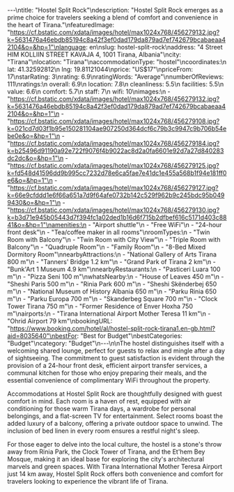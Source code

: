 ---\ntitle: "Hostel Split Rock"\ndescription: "Hostel Split Rock emerges as a prime choice for travelers seeking a blend of comfort and convenience in the heart of Tirana."\nfeaturedImage: "https://cf.bstatic.com/xdata/images/hotel/max1024x768/456279132.jpg?k=5631476a46ebdb85194c8a42f3ef0dad179da879ad7ef742679bcabaeaa42104&o=&hp=1"\nlanguage: en\nslug: hostel-split-rock\naddress: "4 Street HIM KOLLIIN STREET KAVAJA 4, 1001 Tirana, Albania"\ncity: "Tirana"\nlocation: "Tirana"\naccommodationType: "hostel"\ncoordinates:\n  lat: 41.32592812\n  lng: 19.81121044\nprice: "US$17"\npriceFrom: 17\nstarRating: 3\nrating: 6.9\nratingWords: "Average"\nnumberOfReviews: 111\nratings:\n  overall: 6.9\n  location: 7.8\n  cleanliness: 5.5\n  facilities: 5.5\n  value: 6.6\n  comfort: 5.7\n  staff: 7\n  wifi: 10\nimages:\n  - "https://cf.bstatic.com/xdata/images/hotel/max1024x768/456279132.jpg?k=5631476a46ebdb85194c8a42f3ef0dad179da879ad7ef742679bcabaeaa42104&o=&hp=1"\n  - "https://cf.bstatic.com/xdata/images/hotel/max1024x768/456279108.jpg?k=021cd7d03f1b95e150281104ae907250d364dcf6c79b3c9947c9b706b54ebe0e&o=&hp=1"\n  - "https://cf.bstatic.com/xdata/images/hotel/max1024x768/456279184.jpg?k=b25496d91190a92e722f9076f4b9022ac8d2a0fa6601e92d7a27d840283dc2dc&o=&hp=1"\n  - "https://cf.bstatic.com/xdata/images/hotel/max1024x768/456279125.jpg?k=fd548d41596dd9b995cc7232d78e6ca5fae7e41dc1e455a568b1f94e181ff0e6&o=&hp=1"\n  - "https://cf.bstatic.com/xdata/images/hotel/max1024x768/456279127.jpg?k=66e9cfddd1e6f66a651a7d9f64afe0732b142c529f962b9c245bdc95b0499430&o=&hp=1"\n  - "https://cf.bstatic.com/xdata/images/hotel/max1024x768/456279130.jpg?k=b3d71e945b05443d7f394fc1a02ded1b16d6f715b2dfbef616c5171d403c8841&o=&hp=1"\namenities:\n  - "Airport shuttle"\n  - "Free WiFi"\n  - "24-hour front desk"\n  - "Tea/coffee maker in all rooms"\nroomTypes:\n  - "Twin Room with Balcony"\n  - "Twin Room with City View"\n  - "Triple Room with Balcony"\n  - "Quadruple Room"\n  - "Family Room"\n  - "8-Bed Mixed Dormitory Room"\nnearbyAttractions:\n  - "National Gallery of Arts Tirana 800 m"\n  - "Tanners' Bridge 1.2 km"\n  - "Grand Park of Tirana 2 km"\n  - "Bunk'Art 1 Museum 4.9 km"\nnearbyRestaurants:\n  - "Pasticeri Luara 100 m"\n  - "Pizza Seni 100 m"\nwhatsNearby:\n  - "House of Leaves 450 m"\n  - "Sheshi Paris 500 m"\n  - "Rinia Park 600 m"\n  - "Sheshi Skënderbej 650 m"\n  - "National Museum of History Albania 650 m"\n  - "Parku Rinia 650 m"\n  - "Parku Europa 700 m"\n  - "Skanderbeg Square 700 m"\n  - "Clock Tower Tirana 750 m"\n  - "Former Residence of Enver Hoxha 750 m"\nairports:\n  - "Tirana International Airport Mother Teresa 11 km"\n  - "Ohrid Airport 79 km"\nbookingURL: "https://www.booking.com/hotel/al/hostel-split-rock-tirana1.en-gb.html?aid=8035640"\nbestFor: "Best for Budget"\nbestCategories: "Budget"\ncategory: "Budget"\n---\n\nThe hostel distinguishes itself with a welcoming shared lounge, perfect for guests to relax and mingle after a day of sightseeing. The commitment to guest satisfaction is evident through the provision of a 24-hour front desk, efficient airport transfer services, a communal kitchen for those who enjoy preparing their meals, and the essential convenience of complimentary WiFi throughout the property.

Accommodations at Hostel Split Rock are thoughtfully designed with guest comfort in mind. Each room is a haven of rest, equipped with air conditioning for those warm Tirana days, a wardrobe for personal belongings, and a flat-screen TV for entertainment. Select rooms boast the added luxury of a balcony, offering a private outdoor space to unwind. The inclusion of bed linen in every room ensures a restful night's sleep.

For those eager to delve into the local culture, the hostel is a stone's throw away from Rinia Park, the Clock Tower of Tirana, and the Et'hem Bey Mosque, making it an ideal base for exploring the city's architectural marvels and green spaces. With Tirana International Mother Teresa Airport just 14 km away, Hostel Split Rock offers both convenience and comfort for travelers looking to experience the vibrant life of Tirana.